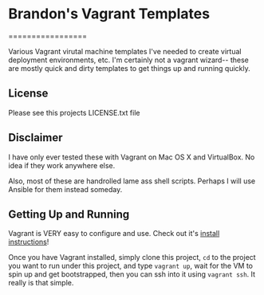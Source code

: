 # Brandon's Vagrant Templates
=================

Various Vagrant virutal machine templates I've needed to create virtual deployment environments, etc.  I'm certainly not a vagrant wizard-- these are mostly quick and dirty templates to get things up and running quickly.

## License
Please see this projects LICENSE.txt file

## Disclaimer
I have only ever tested these with Vagrant on Mac OS X and VirtualBox.  No idea if they work anywhere else.

Also, most of these are handrolled lame ass shell scripts.  Perhaps I will use Ansible for them instead someday.

## Getting Up and Running

Vagrant is VERY easy to configure and use.  Check out it's [install instructions](http://docs.vagrantup.com/v2/installation/)!

Once you have Vagrant installed, simply clone this project, `cd` to the project you want to run under this project, and type `vagrant up`, wait for the VM to spin up and get bootstrapped, then you can ssh into it using `vagrant ssh`.  It really is that simple.

